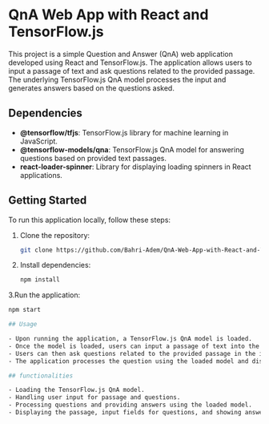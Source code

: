 # QnA Web App with React and TensorFlow.js

This project is a simple Question and Answer (QnA) web application developed using React and TensorFlow.js. The application allows users to input a passage of text and ask questions related to the provided passage. The underlying TensorFlow.js QnA model processes the input and generates answers based on the questions asked.

## Dependencies

- **@tensorflow/tfjs**: TensorFlow.js library for machine learning in JavaScript.
- **@tensorflow-models/qna**: TensorFlow.js QnA model for answering questions based on provided text passages.
- **react-loader-spinner**: Library for displaying loading spinners in React applications.

## Getting Started

To run this application locally, follow these steps:

1. Clone the repository:

   ```bash
   git clone https://github.com/Bahri-Adem/QnA-Web-App-with-React-and-TensorflowJS.git
2. Install dependencies:

   ```bash
   npm install

3.Run the application:

   ```bash
   npm start

## Usage

- Upon running the application, a TensorFlow.js QnA model is loaded.
- Once the model is loaded, users can input a passage of text into the provided textarea.
- Users can then ask questions related to the provided passage in the input field labeled "Ask a Question" and press Enter.
- The application processes the question using the loaded model and displays answers along with their corresponding scores.

## functionalities

- Loading the TensorFlow.js QnA model.
- Handling user input for passage and questions.
- Processing questions and providing answers using the loaded model.
- Displaying the passage, input fields for questions, and showing answers.

